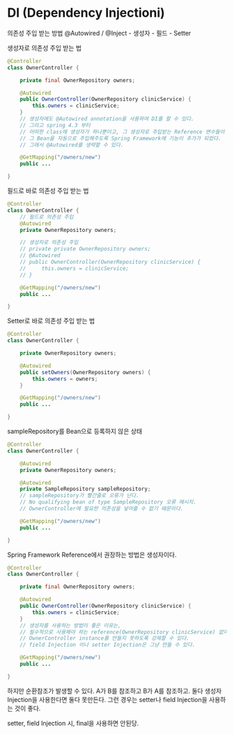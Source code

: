 # DI (Dependency Injectioni)
의존성 주입 받는 방법
@Autowired / @Inject
    - 생성자
    - 필드
    - Setter

생성자로 의존성 주입 받는 법
```java
@Controller
class OwnerController {

    private final OwnerRepository owners;

    @Autowired  
    public OwnerController(OwnerRepository clinicService) { 
        this.owners = clinicService;
    }
    // 생성자에도 @Autowired annotation을 사용하여 DI를 할 수 있다.
    // 그리고 spring 4.3 부터 
    // 어떠한 class에 생성자가 하나뿐이고, 그 생성자로 주입받는 Reference 변수들이 Bean으로 등록되어있다면,
    // 그 Bean을 자동으로 주입해주도록 Spring Framework에 기능이 추가가 되었다.
    // 그래서 @Autowired를 생략할 수 있다.

    @GetMapping("/owners/new")
    public ...

}
```

필드로 바로 의존성 주입 받는 법
```java
@Controller
class OwnerController {
    // 필드로 의존성 주입
    @Autowired
    private OwnerRepository owners;

    // 생성자로 의존성 주입
    // private private OwnerRepository owners;
    // @Autowired  
    // public OwnerController(OwnerRepository clinicService) { 
    //     this.owners = clinicService;
    // }

    @GetMapping("/owners/new")
    public ...

}
```

Setter로 바로 의존성 주입 받는 법
```java
@Controller
class OwnerController {

    private OwnerRepository owners;

    @Autowired  
    public setOwners(OwnerRepository owners) { 
        this.owners = owners;
    }

    @GetMapping("/owners/new")
    public ...

}
```

sampleRepository를 Bean으로 등록하지 않은 상태
```java
@Controller
class OwnerController {

    @Autowired
    private OwnerRepository owners;

    @Autowired
    private SampleRepository sampleRepository;  
    // sampleRepository가 빨간줄로 오류가 난다. 
    // No qualifying bean of type SampleRepository 오류 메시지.
    // OwnerController에 필요한 의존성을 넣어줄 수 없기 때문이다.

    @GetMapping("/owners/new")
    public ...

}
```

Spring Framework Reference에서 권장하는 방법은 생성자이다.
```java
@Controller
class OwnerController {

    private final OwnerRepository owners;

    @Autowired  
    public OwnerController(OwnerRepository clinicService) { 
        this.owners = clinicService;
    }
    // 생성자를 사용하는 방법이 좋은 이유는,
    // 필수적으로 사용해야 하는 reference(OwnerRepository clinicService) 없이는 
    // OwnerController instance를 만들지 못하도록 강제할 수 있다.
    // field Injection 이나 setter Injection은 그냥 만들 수 있다.

    @GetMapping("/owners/new")
    public ...

}
```

하지만 순환참조가 발생할 수 있다.
A가 B를 참조하고 B가 A를 참조하고.
둘다 생성자 Injection을 사용한다면 둘다 못만든다.
그런 경우는 setter나 field Injection을 사용하는 것이 좋다.

setter, field Injection 시, final을 사용하면 안된당.
